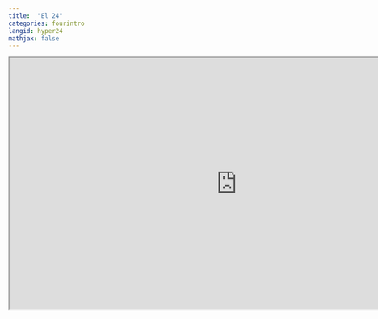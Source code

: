 ```yaml
---
title:  "El 24"
categories: fourintro
langid: hyper24
mathjax: false
---
```


<iframe width="900" height="500"
	src="https://www.youtube.com/embed/izPfQNVT-P0?rel=0">
</iframe>
